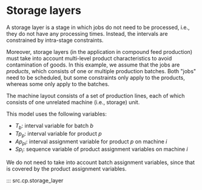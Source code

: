 # Storage layers

A storage layer is a stage in which jobs do not need to be processed, i.e., they do not have any processing times. 
Instead, the intervals are constrained by intra-stage constraints.

Moreover, storage layers (in the application in compound feed production) must take into account multi-level product characteristics to avoid contamination of goods.
In this example, we assume that the jobs are _products_, which consists of one or multiple production batches.
Both "jobs" need to be scheduled, but some constraints only apply to the products, whereas some only apply to the batches.

The machine layout consists of a set of production lines, each of which consists of one unrelated machine (i.e., storage) unit.

This model uses the following variables:

- $T_b$: interval variable for batch $b$
- $Tp_p$: interval variable for product $p$
- $Ap_{pi}$: interval assignment variable for product $p$ on machine $i$
- $Sp_i$: sequence variable of product assignment variables on machine $i$

We do not need to take into account batch assignment variables, since that is covered by the product assignment variables.

::: src.cp.storage_layer
